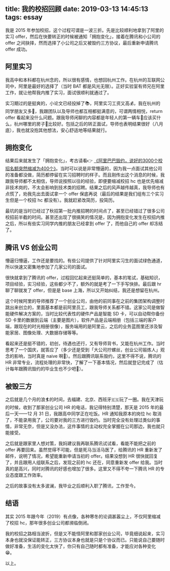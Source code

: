title: 我的校招回顾
date: 2019-03-13 14:45:13
tags: essay
---

我是 2015 年参加校招，这个过程可谓是一波三折。先是比较顺利地拿到了阿里的实习 offer，然后在快要转正的时候被通知「拥抱变化」，接着在腾讯和小公司的 offer 之间抉择，然而选择了小公司之后又被毁约三方协议，最后重新申请腾讯 offer 成功。

<!-- more -->

## 阿里实习

我高中和本科都在杭州念的，所以很有感情，也想回杭州工作。在杭州的互联网公司中，阿里是最好的选择了（当时 BAT 都是风光无限）。正好实验室有师兄在阿里工作，就让他帮我内推了实习，面试很顺利就通过了。

实习期过的是挺爽的，小论文已经投掉了📚，阿里实习工资又高💰，我在杭州的同学朋友又多👬，我跟团队以及导师也都互相都挺满意的，可谓两情相悦，return offer 看起来没什么问题。跟我导师闲聊的内容都是年轻人的第一辆车🚗应该买什么，杭州哪里的房子🏡比较好。包括之后的转正面试，导师也表明结果很好（八月底），我也就没抱其他想法，安心舒适地等结果就行。

## 拥抱变化

结果后来就发生了「拥抱变化」，考古请看👉 [《阿里巴巴毁约，说好的3000个校招名额突然缩减为400个》](https://www.qdaily.com/articles/14535.html)。当时可以说是非常懵逼的，因为我一点面试其他公司的准备都没做，简历都停留在实习招聘时的样子。而且刚传出这个消息的时候，我跟我导师都不太相信，导师说按照以往的经验，即便要缩减校招 hc 也是优先缩减非技术岗的，不太会影响到技术类的招聘。结果之后的风声越传越真，我导师也有点慌了，劝我先出去面试拿一个 offer 保底再说（最后的结果是我们组有三个实习生但是一个校招 hc 都没有）。我就赶紧改简历，投简历。

最坑的是当时已经过了秋招第一批内推招聘的时间点了，甚至已经错过了很多公司校招前半截的时间。甚至还出现了很搞笑的情况是，因为拥抱变化发生在校招内推之后，所以有些实习同学内推的朋友已经拿到 offer 了，而他自己的 offer 却冻结了。

## 腾讯 VS 创业公司

懵逼归懵逼，工作还是要找的。有些公司提供了针对阿里实习生的面试绿色通道，所以快速又密集地参加了几家公司的面试。

很快就拿到了腾讯的 offer，过程回忆起来还挺简单的，基本的笔试，基础知识，项目经验，实习经验，这些都少不了，额外的就是考了一下手写快排。最后跟 hr 聊了聊就发了 offer，但是是 base 上海，所以又开始纠结，我还是想留在杭州。

这个时候阿里的导师推荐了一个创业公司，由他的前同事在之前的集团架构调整时跳出来创立的，里面基本都是前阿里员工，跟我导师关系都不错。这家公司是做智能硬件解决方案的，当时比较代表性的硬件产品是智能 SD 卡，可以自动帮你备份 SD 卡里的数据到云端（主要是图片），软件产品是云端相册（包括三端的客户端，跟现在的时光相册很像），服务端用的是阿里云，之后的业务蓝图里还涉及智能家居、图像处理、大数据存储等等。

看起来还是挺不错的，初创，待遇也还行，又有导师背书，又能在杭州工作。当时思考了一个国庆，就答应了（多少还是受到「大公司拧螺丝，创业公司锻炼人」观念的影响，当时真是 naive 啊🤦‍）。然后跟腾讯联系毁约，这里不得不说，腾讯的 HR 非常专业，流程处理的非常快，了解了一下基本情况，然后就登记完成了（估计每年跟腾讯毁约的毕业生也不少吧🤦‍）。

## 被毁三方

之后就是几个月的浪🏄的时间，去福建、北京、西班牙🇪🇸玩了一圈。我在天津玩的时候，收到了那家创业公司 HR 的电话，我记得特别清楚，那天是 2015 年的最后一天——12 月 31 日，我跟高中同学正在吃饭。HR 通知我原本的岗位 hc 取消了，不能录用我了，公司要对我的三方进行毁约。当时完全没有处理过类似的事情，非常无奈，但是又没办法，这件事情的主动权完全掌握在公司那边，我也就只能接受。

之后就是跟家里人想对策，我妈建议我再联系腾讯试试看，看能不能把之前的 offer 再要回来。虽然觉得不可能，但是死马当活马医了，给腾讯的 HR 重新发了邮件，说明了情况，希望能重新申请当初的 offer。结果没想到 HR 很快就回复了，并且跟用人组联系之后，发现之前的 hc 还在，同意重新发 offer 给我。当时真的是高兴，同时对腾讯的好感也增加了很多。这里又不得不夸一下腾讯 HR 的专业态度跟工作效率。

之后的故事没有太多波澜，我毕业之后顺利入职了腾讯，工作至今。

## 结语

其实 2015 年跟今年（2019）有点像，各种寒冬的论调甚嚣尘上，不仅阿里缩减了校招 hc，那年很多创业公司都濒临倒闭。

我的校招之路相当波折，但是又不能怪阿里和那家创业公司，毕竟细说起来，实习本身也就没保证能转正，三方协议本身也就是只是个协议而已。只能说自己要随时做好准备，生活的变化太快了，你只有自己随时都有准备，才能应对各种变化😁。

以上。
